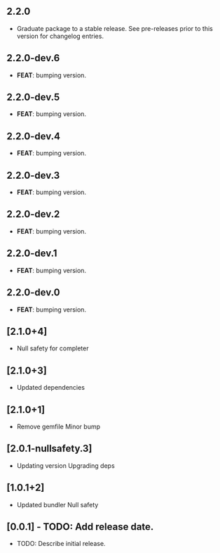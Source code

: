 ## 2.2.0

 - Graduate package to a stable release. See pre-releases prior to this version for changelog entries.

## 2.2.0-dev.6

 - **FEAT**: bumping version.

## 2.2.0-dev.5

 - **FEAT**: bumping version.

## 2.2.0-dev.4

 - **FEAT**: bumping version.

## 2.2.0-dev.3

 - **FEAT**: bumping version.

## 2.2.0-dev.2

 - **FEAT**: bumping version.

## 2.2.0-dev.1

 - **FEAT**: bumping version.

## 2.2.0-dev.0

 - **FEAT**: bumping version.

## [2.1.0+4]
 * Null safety for completer

## [2.1.0+3]
 * Updated dependencies

## [2.1.0+1]
 * Remove gemfile
Minor bump

## [2.0.1-nullsafety.3]
 * Updating version
Upgrading deps

## [1.0.1+2]
 * Updated bundler
Null safety

## [0.0.1] - TODO: Add release date.

* TODO: Describe initial release.

